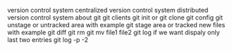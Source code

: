 version control system
centralized version control system
distributed version control system
about git
git clients
git init or git clone
git config
git unstage or untracked area with example
git stage area or tracked new files with example
git diff
git rm 
git mv file1 file2
git log
if we want dispaly only last two entries
git log -p -2

